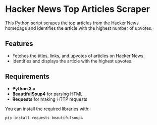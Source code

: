 # Hacker News Top Articles Scraper

This Python script scrapes the top articles from the Hacker News homepage and identifies the article with the highest number of upvotes.

## Features
- Fetches the titles, links, and upvotes of articles on Hacker News.
- Identifies and displays the article with the highest upvotes.

## Requirements
- **Python 3.x**
- **BeautifulSoup4** for parsing HTML
- **Requests** for making HTTP requests

You can install the required libraries with:
```bash
pip install requests beautifulsoup4
